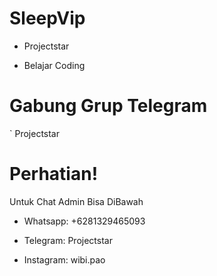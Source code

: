 # SleepVip

* Projectstar 

* Belajar Coding

# Gabung Grup Telegram

` Projectstar













# Perhatian!

Untuk Chat Admin Bisa DiBawah


* Whatsapp: +6281329465093

* Telegram: Projectstar

* Instagram: wibi.pao

